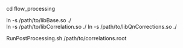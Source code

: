 cd flow_processing

ln -s /path/to/libBase.so ./  
ln -s /path/to/libCorrelation.so ./
ln -s /path/to/libQnCorrections.so ./

RunPostProcessing.sh /path/to/correlations.root